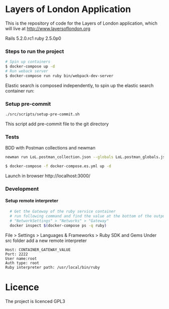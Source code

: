 # Layers of London Application
This is the repository of code for the Layers of London application, which will live at http://www.layersoflondon.org

Rails 5.2.0.rc1
ruby 2.5.0p0

###  Steps to run the project

```bash
# Spin up containers
$ docker-compose up -d
# Run weback server
$ docker-compose run ruby bin/webpack-dev-server
```
Elastic search is composed independently, to spin up the elastic search container run:

### Setup pre-commit

```bash
./src/scripts/setup-pre-commit.sh
```
This script add pre-commit file to the git directory

### Tests

BDD with Postman collections and newman

```bash
newman run LoL.postman_collection.json --globals LoL.postman_globals.json
```

```bash
$ docker-compose -f docker-compose.es.yml up -d 
```

Launch in browser http://localhost:3000/

### Development

#### Setup remote interpreter

  ```bash
    # Get the Gateway of the ruby service container
    # run following command and find the value at the bottom of the output under 
    # "NetworkSettings" > "Networks" > "Gateway"
    docker inspect $(docker-compose ps -q ruby)
  ```
File > Settings > Languages & Frameworks > Ruby SDK and Gems
Under src folder add a new remote interpreter

```
Host: CONTAINER_GATEWAY_VALUE
Port: 2222
User name:root
Auth type: root
Ruby interpreter path: /usr/local/bin/ruby
```
# Licence

The project is licenced GPL3
